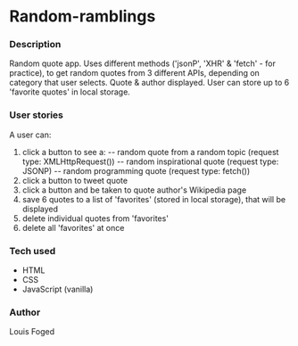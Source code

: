 # Random-ramblings

### Description
Random quote app. 
Uses different methods ('jsonP', 'XHR' & 'fetch' - for practice), to get random quotes from 3 different APIs, depending on category that user selects.
Quote & author displayed. User can store up to 6 'favorite quotes' in local storage.

### User stories
A user can:
1. click a button to see a:
-- random quote from a random topic (request type: XMLHttpRequest())
-- random inspirational quote (request type: JSONP)
-- random programming quote (request type: fetch())
2. click a button to tweet quote
3. click a button and be taken to quote author's Wikipedia page
4. save 6 quotes to a list of 'favorites' (stored in local storage), that will be displayed
5. delete individual quotes from 'favorites'
6. delete all 'favorites' at once

### Tech used
- HTML
- CSS
- JavaScript (vanilla)

### Author
Louis Foged